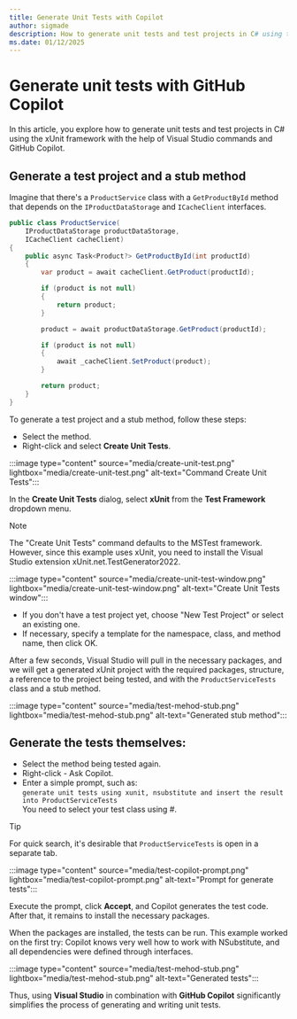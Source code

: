 ```yaml
---
title: Generate Unit Tests with Copilot
author: sigmade
description: How to generate unit tests and test projects in C# using the xUnit framework with the help of Visual Studio commands and GitHub Copilot
ms.date: 01/12/2025
---
```


# Generate unit tests with GitHub Copilot

In this article, you explore how to generate unit tests and test projects in C# using the xUnit framework with the help of Visual Studio commands and GitHub Copilot.

## Generate a test project and a stub method

Imagine that there's a `ProductService` class with a `GetProductById` method that depends on the `IProductDataStorage` and `ICacheClient` interfaces.

```csharp
public class ProductService(
    IProductDataStorage productDataStorage,
    ICacheClient cacheClient)
{
    public async Task<Product?> GetProductById(int productId)
    {
        var product = await cacheClient.GetProduct(productId);

        if (product is not null)
        {
            return product;
        }

        product = await productDataStorage.GetProduct(productId);

        if (product is not null)
        {
            await _cacheClient.SetProduct(product);
        }

        return product;
    }
}
```

To generate a test project and a stub method, follow these steps:

- Select the method.
- Right-click and select **Create Unit Tests**.

:::image type="content" source="media/create-unit-test.png" lightbox="media/create-unit-test.png" alt-text="Command Create Unit Tests":::

In the **Create Unit Tests** dialog, select **xUnit** from the **Test Framework** dropdown menu.

> [!NOTE]
> The "Create Unit Tests" command defaults to the MSTest framework. However, since this example uses xUnit, you need to install the Visual Studio extension xUnit.net.TestGenerator2022.

:::image type="content" source="media/create-unit-test-window.png" lightbox="media/create-unit-test-window.png" alt-text="Create Unit Tests window":::

* If you don't have a test project yet, choose "New Test Project" or select an existing one.
* If necessary, specify a template for the namespace, class, and method name, then click OK.

After a few seconds, Visual Studio will pull in the necessary packages, and we will get a generated xUnit project with the required packages, structure, a reference to the project being tested, and with the `ProductServiceTests` class and a stub method.

:::image type="content" source="media/test-mehod-stub.png" lightbox="media/test-mehod-stub.png" alt-text="Generated stub method":::

## Generate the tests themselves:

* Select the method being tested again.
* Right-click - Ask Copilot.
* Enter a simple prompt, such as: <br> `generate unit tests using xunit, nsubstitute and insert the result into ProductServiceTests`</br> You need to select your test class using #. 

> [!TIP]
> For quick search, it's desirable that `ProductServiceTests` is open in a separate tab.

:::image type="content" source="media/test-copilot-prompt.png" lightbox="media/test-copilot-prompt.png" alt-text="Prompt for generate tests":::

Execute the prompt, click **Accept**, and Copilot generates the test code. After that, it remains to install the necessary packages.

When the packages are installed, the tests can be run. This example worked on the first try: Copilot knows very well how to work with NSubstitute, and all dependencies were defined through interfaces. 

:::image type="content" source="media/test-mehod-stub.png" lightbox="media/test-mehod-stub.png" alt-text="Generated tests":::

Thus, using **Visual Studio** in combination with **GitHub Copilot** significantly simplifies the process of generating and writing unit tests. 